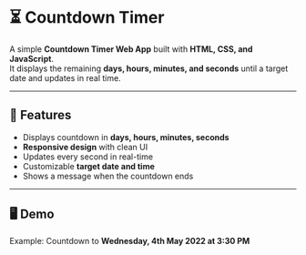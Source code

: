 # ⏳ Countdown Timer

A simple **Countdown Timer Web App** built with **HTML, CSS, and JavaScript**.  
It displays the remaining **days, hours, minutes, and seconds** until a target date and updates in real time.

---

## 🚀 Features
- Displays countdown in **days, hours, minutes, seconds**  
- **Responsive design** with clean UI  
- Updates every second in real-time  
- Customizable **target date and time**  
- Shows a message when the countdown ends  

---

## 🖥️ Demo
Example: Countdown to **Wednesday, 4th May 2022 at 3:30 PM**


